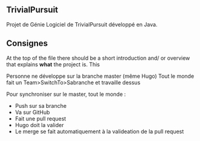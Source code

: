 ## TrivialPursuit

Projet de Génie Logiciel de TrivialPursuit développé en Java.

## Consignes

At the top of the file there should be a short introduction and/ or overview that explains **what** the project is. This 

Personne ne développe sur la branche master (même Hugo)
Tout le monde fait un Team>SwitchTo>Sabranche et travaille dessus

Pour synchroniser sur le master, tout le monde :
- Push sur sa branche
- Va sur GitHub
- Fait une pull request
- Hugo doit la valider
- Le merge se fait automatiquement à la valideation de la pull request
